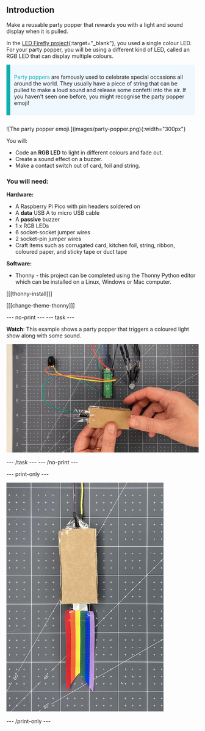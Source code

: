 ## Introduction

Make a reusable party popper that rewards you with a light and sound display when it is pulled.

In the [LED Firefly project](https://projects.raspberrypi.org/en/projects/led-firefly){:target="_blank"}, you used a single colour LED. For your party popper, you will be using a different kind of LED, called an RGB LED that can display multiple colours.

<div style="display: flex; flex-wrap: wrap">
<div style="flex-basis: 200px; flex-grow: 1; margin-right: 10px;">
<div style="border-left: solid; border-width:10px; border-color: #0faeb0; background-color: aliceblue; padding: 10px; display:flex; margin-bottom: 27px;"><p><span style="color: #0faeb0">Party poppers</span> are famously used to celebrate special occasions all around the world. They usually have a piece of string that can be pulled to make a loud sound and release some confetti into the air. If you haven't seen one before, you might recognise the party popper emoji!</p>
</div>
<div>
![The party popper emoji.](images/party-popper.png){:width="300px"}
</div>
</div>
</div>

You will:

+ Code an **RGB LED** to light in different colours and fade out. 
+ Create a sound effect on a buzzer.
+ Make a contact switch out of card, foil and string.

### You will need:

**Hardware:**
+ A Raspberry Pi Pico with pin headers soldered on  
+ A **data** USB A to micro USB cable
+ A **passive** buzzer
+ 1 x RGB LEDs 
+ 6 socket-socket jumper wires
+ 2 socket-pin jumper wires 
+ Craft items such as corrugated card, kitchen foil, string, ribbon, coloured paper, and sticky tape or duct tape

**Software:**
+ Thonny - this project can be completed using the Thonny Python editor which can be installed on a Linux, Windows or Mac computer.

[[[thonny-install]]]

[[[change-theme-thonny]]]


--- no-print ---
--- task ---
  
**Watch**: This example shows a party popper that triggers a coloured light show along with some sound. 

![A small piece of foil is pulled out of the popper switch and an LED lights up and a sound plays.](images/full-popper-test.gif)

--- /task ---
--- /no-print ---

--- print-only ---

![A party popper made from cardboard with a ribbon tail.](images/add-ribbon.jpg)

--- /print-only ---
